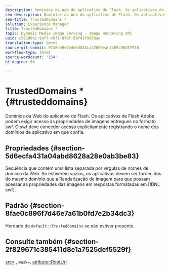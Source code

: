 ```yaml
---
description: Domínios da Web do aplicativo de Flash. Os aplicativos de Flash Adobe podem exigir acesso às propriedades de imagens entregues no formato swf. O swf deve conceder acesso explicitamente registrando o nome dos domínios de aplicativo em que confia.
seo-description: Domínios da Web do aplicativo de Flash. Os aplicativos de Flash Adobe podem exigir acesso às propriedades de imagens entregues no formato swf. O swf deve conceder acesso explicitamente registrando o nome dos domínios de aplicativo em que confia.
seo-title: TrustedDomains *
solution: Experience Manager
title: TrustedDomains *
topic: Dynamic Media Image Serving - Image Rendering API
uuid: c50180b1-9af7-45f1-878f-59f41f9958ae
translation-type: tm+mt
source-git-commit: 97a84e8e7edd3d834ca42069eae7c09c00d57938
workflow-type: tm+mt
source-wordcount: '154'
ht-degree: 0%

---
```



# TrustedDomains *{#trusteddomains}

Domínios da Web do aplicativo de Flash. Os aplicativos de Flash Adobe podem exigir acesso às propriedades de imagens entregues no formato swf. O swf deve conceder acesso explicitamente registrando o nome dos domínios de aplicativo em que confia.

## Propriedades {#section-5d6ecfa431a04abd8628a28e0ab3be83}

Sequência que contém uma lista separada por vírgulas de nomes de domínio da Web. Se estiverem vazios, os aplicativos devem ser fornecidos do mesmo domínio que a Renderização de imagem para que possam acessar as propriedades das imagens em respostas formatadas em [!DNL swf].

## Padrão {#section-8fae0c896f7d46e7a61b0fd7e2b34dc3}

Herdado de `default::TrustedDomains` se não estiver presente.

## Consulte também {#section-2f829671c385411d8e1a7525def5529f}

[src=](../../../../../ir-api/http-protocol/image-rendering-api-ref/c-ir-http-protocol-ref/c-ir-http-protocol-command-reference/r-ir-src.md#reference-62c98abad22149d68d405ed6aaff8272) ,  `mask=`,  [atributo::RootUrl](../../../../../ir-api/material-cat/image-rendering-api-ref/c-ir-material-catalog/c-ir-attributes-reference/r-ir-rooturl.md#reference-b8d706a573814802bd6794223cc78402)
